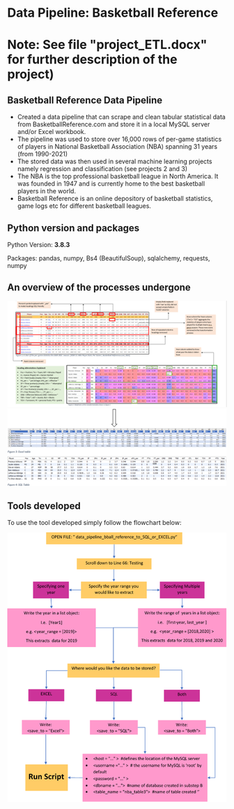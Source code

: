 #  Data Pipeline: Basketball Reference 

# Note: See file "project_ETL.docx" for further description of the project)


## Basketball Reference Data Pipeline
- Created a data pipeline that can scrape and clean tabular statistical data from BasketballReference.com and store it in a local MySQL server and/or Excel workbook. 
- The pipeline was used to store over 16,000 rows of per-game statistics of players in National Basketball Association (NBA) spanning 31 years (from 1990-2021)
- The stored data was then used in several machine learning projects namely regression and classification (see projects 2 and 3)  
- The NBA is the top professional basketball league in North America. It was founded in 1947 and is currently home to the best basketball players in the world. 
- Basketball Reference is an online depository of basketball statistics, game logs etc for different basketball leagues.  

## Python version and packages 
Python Version: **3.8.3**

Packages: pandas, numpy, Bs4 (BeautifulSoup),	sqlalchemy, requests,	numpy 


## An overview of the processes undergone 
![](/Cleaning%20Actions.png)
![](https://github.com/favourumeh/DATA-PIPELINE/blob/main/Excel%20file%20example.png)

## Tools developed 
To use the tool developed simply follow the flowchart below:

![](https://github.com/favourumeh/DATA-PIPELINE/blob/main/Pipeline%20tool%20flowchart.png)



